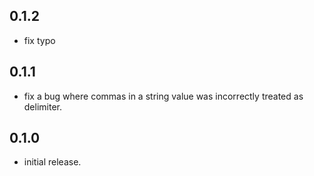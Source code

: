 ## 0.1.2
  * fix typo

## 0.1.1
  * fix a bug where commas in a string value was incorrectly treated as delimiter.

## 0.1.0
  * initial release.
